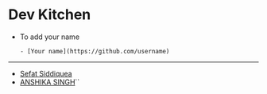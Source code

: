 # Dev Kitchen

<!-- Eligibility -->
<!-- Been a member of the community -->

- To add your name

  ```- [Your name](https://github.com/username)```
  

---
  
- [Sefat Siddiquea](https://github.com/sifa123)
- [ANSHIKA SINGH](https://github.com/singhanshika311)``
